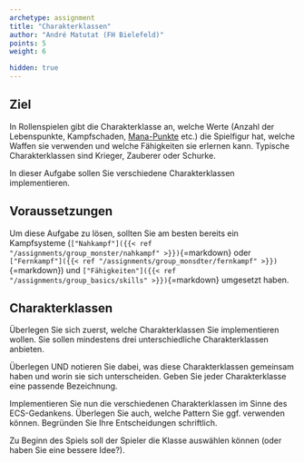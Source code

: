 ```yaml
---
archetype: assignment
title: "Charakterklassen"
author: "André Matutat (FH Bielefeld)"
points: 5
weight: 6

hidden: true
---
```


## Ziel

In Rollenspielen gibt die Charakterklasse an, welche Werte (Anzahl der Lebenspunkte, Kampfschaden, [Mana-Punkte](https://de.wikipedia.org/wiki/Mana_(Spiele)) etc.) die Spielfigur hat, welche Waffen sie verwenden und welche Fähigkeiten sie erlernen kann. Typische Charakterklassen sind Krieger, Zauberer oder Schurke.

In dieser Aufgabe sollen Sie verschiedene Charakterklassen implementieren.

## Voraussetzungen

Um diese Aufgabe zu lösen, sollten Sie am besten bereits ein Kampfsysteme (`["Nahkampf"]({{< ref "/assignments/group_monster/nahkampf" >}})`{=markdown} oder `["Fernkampf"]({{< ref "/assignments/group_monsdter/fernkampf" >}})`{=markdown}) und  `["Fähigkeiten"]({{< ref "/assignments/group_basics/skills" >}})`{=markdown} umgesetzt haben.

## Charakterklassen

Überlegen Sie sich zuerst, welche Charakterklassen Sie implementieren wollen. Sie sollen mindestens drei unterschiedliche Charakterklassen anbieten.

Überlegen UND notieren Sie dabei, was diese Charakterklassen gemeinsam haben und worin sie sich unterscheiden. Geben Sie jeder Charakterklasse eine passende Bezeichnung.

Implementieren Sie nun die verschiedenen Charakterklassen im Sinne des ECS-Gedankens. Überlegen Sie auch, welche Pattern Sie ggf. verwenden können. Begründen Sie Ihre Entscheidungen schriftlich.

Zu Beginn des Spiels soll der Spieler die Klasse auswählen können (oder haben Sie eine bessere Idee?).
